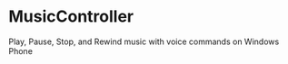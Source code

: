 MusicController
===============

Play, Pause, Stop, and Rewind music with voice commands on Windows Phone
